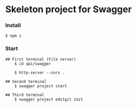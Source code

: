 # Skeleton project for Swagger


### Install
    $ npm i

### Start
    ## First terminal (File server)
        $ cd api/swagger
        
        $ http-server --cors .

    ## Second terminal
        $ swagger project start

    ## Third terminal
        $ swagger project editgit init